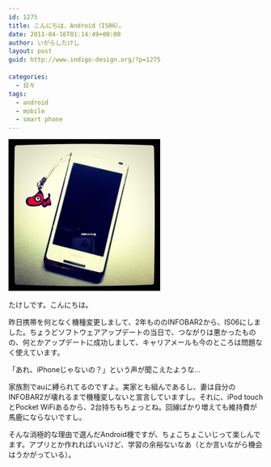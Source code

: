 ```yaml
---
id: 1275
title: こんにちは、Android（IS06）。
date: 2011-04-16T01:14:49+00:00
author: いがらしたけし
layout: post
guid: http://www.indigo-design.org/?p=1275

categories:
  - 日々
tags:
  - android
  - mobile
  - smart phone
---
```

<a href="http://www.indigo-design.org/2011/04/%e3%81%93%e3%82%93%e3%81%ab%e3%81%a1%e3%81%af%e3%80%81android%ef%bc%88is06%ef%bc%89%e3%80%82/110414_is06/" rel="attachment wp-att-1276" class="broken_link"><img src="/wp-content/uploads/2011/04/110414_is06-300x300.jpg" alt="" title="110414_is06" width="300" height="300" class="alignnone size-medium wp-image-1276" /></a>

たけしです。こんにちは。

昨日携帯を何となく機種変更しまして、2年もののINFOBAR2から、IS06にしました。ちょうどソフトウェアアップデートの当日で、つながりは悪かったものの、何とかアップデートに成功しまして、キャリアメールも今のところは問題なく使えています。
  
<!--more-->

「あれ、iPhoneじゃないの？」という声が聞こえたような…

家族割でauに縛られてるのですよ。実家とも組んであるし、妻は自分のINFOBAR2が壊れるまで機種変しないと宣言していますし。それに、iPod touchとPocket WiFiあるから、2台持ちもちょっとね。回線ばかり増えても維持費が馬鹿にならないですし。

そんな消極的な理由で選んだAndroid機ですが、ちょこちょこいじって楽しんでます。アプリとか作れればいいけど、学習の余裕ないなあ（とか言いながら機会はうかがっている）。
